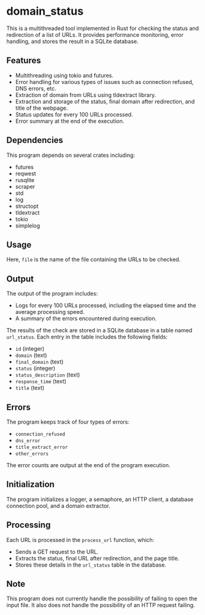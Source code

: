 # domain_status

This is a multithreaded tool implemented in Rust for checking the status and redirection of a list of URLs. It provides
performance monitoring, error handling, and stores the result in a SQLite database.

## Features

- Multithreading using tokio and futures.
- Error handling for various types of issues such as connection refused, DNS errors, etc.
- Extraction of domain from URLs using tldextract library.
- Extraction and storage of the status, final domain after redirection, and title of the webpage.
- Status updates for every 100 URLs processed.
- Error summary at the end of the execution.

## Dependencies

This program depends on several crates including:

- futures
- reqwest
- rusqlite
- scraper
- std
- log
- structopt
- tldextract
- tokio
- simplelog

## Usage

Here, `file` is the name of the file containing the URLs to be checked.

## Output

The output of the program includes:

- Logs for every 100 URLs processed, including the elapsed time and the average processing speed.
- A summary of the errors encountered during execution.

The results of the check are stored in a SQLite database in a table named `url_status`. Each entry in the table includes
the following fields:

- `id` (integer)
- `domain` (text)
- `final_domain` (text)
- `status` (integer)
- `status_description` (text)
- `response_time` (text)
- `title` (text)

## Errors

The program keeps track of four types of errors:

- `connection_refused`
- `dns_error`
- `title_extract_error`
- `other_errors`

The error counts are output at the end of the program execution.

## Initialization

The program initializes a logger, a semaphore, an HTTP client, a database connection pool, and a domain extractor.

## Processing

Each URL is processed in the `process_url` function, which:

- Sends a GET request to the URL.
- Extracts the status, final URL after redirection, and the page title.
- Stores these details in the `url_status` table in the database.

## Note

This program does not currently handle the possibility of failing to open the input file. It also does not handle the
possibility of an HTTP request failing.
